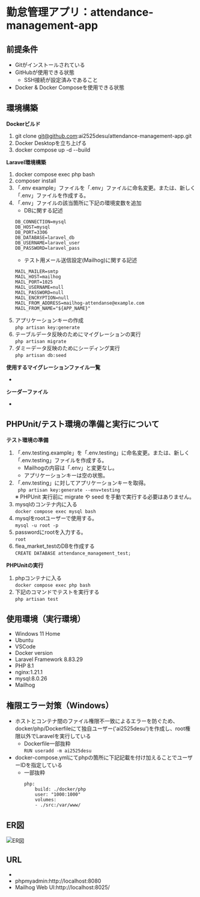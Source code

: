 # 勤怠管理アプリ：attendance-management-app
<!-- 10/17Laravelプロジェクト立ち上げ時に簡易記述 -->

## 前提条件
- Gitがインストールされている
- GitHubが使用できる状態
    - SSH接続が設定済みであること
- Docker & Docker Composeを使用できる状態

## 環境構築

**Dockerビルド**
1. git clone git@github.com:ai2525desu/attendance-management-app.git
2. Docker Desktopを立ち上げる
3. docker compose up -d --build

**Laravel環境構築**
1. docker compose exec php bash
2. composer install
3. 「.env example」ファイルを「.env」ファイルに命名変更。または、新しく「.env」ファイルを作成する。
4. 「.env」ファイルの該当箇所に下記の環境変数を追加
    * DBに関する記述
    ```
    DB_CONNECTION=mysql
    DB_HOST=mysql
    DB_PORT=3306
    DB_DATABASE=laravel_db
    DB_USERNAME=laravel_user
    DB_PASSWORD=laravel_pass
    ```
    * テスト用メール送信設定(Mailhog)に関する記述
    ```
    MAIL_MAILER=smtp
    MAIL_HOST=mailhog
    MAIL_PORT=1025
    MAIL_USERNAME=null
    MAIL_PASSWORD=null
    MAIL_ENCRYPTION=null
    MAIL_FROM_ADDRESS=mailhog-attendanse@example.com
    MAIL_FROM_NAME="${APP_NAME}"
    ```
5. アプリケーションキーの作成<br>
    ``` php artisan key:generate ```
6. テーブルデータ反映のためにマイグレーションの実行<br>
    ``` php artisan migrate ```
7. ダミーデータ反映のためにシーディング実行<br>
    ``` php artisan db:seed ```

**使用するマイグレーションファイル一覧**
<!-- 作成後、内容記述 -->
* 

**シーダーファイル**
<!-- 作成後内容記述 -->
* 

<!-- 10/17 PHPUnitテスト実行できるように各ファイル記述済みの状態。記述内容確認必ず -->
## PHPUnit/テスト環境の準備と実行について
**テスト環境の準備**
1. 「.env.testing.example」を「.env.testing」に命名変更。または、新しく「.env.testing」ファイルを作成する。
    - Mailhogの内容は「.env」と変更なし。
    - アプリケーションキーは空の状態。
2. 「.env.testing」に対してアプリケーションキーを取得。<br>
    ``` php artisan key:generate --env=testing```<br>
※ PHPUnit 実行前に migrate や seed を手動で実行する必要はありません。
3. mysqlのコンテナ内に入る<br>
    ``` docker compose exec mysql bash ```
4. mysqlをrootユーザーで使用する。<br>
    ``` mysql -u root -p ```
5. passwordにrootを入力する。<br>
    ``` root ```
6. flea_market_testのDBを作成する<br>
    ``` CREATE DATABASE attendance_management_test; ```

**PHPUnitの実行**
1. phpコンテナに入る<br>
    ``` docker compose exec php bash ```
2. 下記のコマンドでテストを実行する<br>
    ``` php artisan test ```

<!-- Ubuntu,VSCode,Docker最終記述で確定すること -->
## 使用環境（実行環境）
- Windows 11 Home
- Ubuntu 
- VSCode 
- Docker version 
- Laravel Framework 8.83.29
- PHP 8.1
- nginx:1.21.1
- mysql:8.0.26
- Mailhog

## 権限エラー対策（Windows）
* ホストとコンテナ間のファイル権限不一致によるエラーを防ぐため、docker/php/Dockerfileにて独自ユーザー('ai2525desu')を作成し、root権限以外でLaravelを実行している
    - Dockerfile一部抜粋<br>
    ```RUN useradd -m ai2525desu```
* docker-compose.ymlにてphpの箇所に下記記載を付け加えることでユーザーIDを指定している
    - 一部抜粋
        ```
        php:
            build: ./docker/php
            user: "1000:1000"
            volumes:
            - ./src:/var/www/
        ```

<!-- ER図完成後に.pngファイル貼り付け -->
## ER図
![ER図]()

<!-- 必要URL記載すること -->
## URL
* 
* phpmyadmin:http://localhost:8080
* Mailhog Web UI:http://localhost:8025/